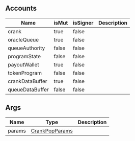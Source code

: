 ## Accounts
|Name|isMut|isSigner|Description|
|--|--|--|--|
| crank | true | false |  |
| oracleQueue | true | false |  |
| queueAuthority | false | false |  |
| programState | false | false |  |
| payoutWallet | true | false |  |
| tokenProgram | false | false |  |
| crankDataBuffer | true | false |  |
| queueDataBuffer | false | false |  |
## Args
|Name|Type|Description|
|--|--|--|
| params | [CrankPopParams](/program/types/crankpopparams) |  |
